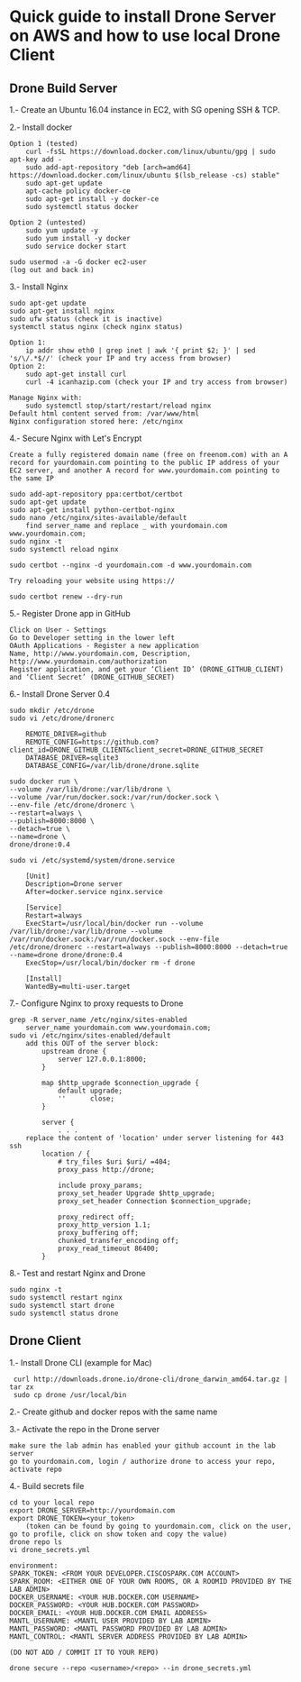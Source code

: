# Quick guide to install Drone Server on AWS and how to use local Drone Client

## Drone Build Server

1.- Create an Ubuntu 16.04 instance in EC2, with SG opening SSH & TCP. 

2.- Install docker

	Option 1 (tested)
		curl -fsSL https://download.docker.com/linux/ubuntu/gpg | sudo apt-key add -
		sudo add-apt-repository "deb [arch=amd64] https://download.docker.com/linux/ubuntu $(lsb_release -cs) stable"
		sudo apt-get update
		apt-cache policy docker-ce
		sudo apt-get install -y docker-ce
		sudo systemctl status docker

	Option 2 (untested)
		sudo yum update -y
		sudo yum install -y docker
		sudo service docker start

	sudo usermod -a -G docker ec2-user
	(log out and back in)

3.- Install Nginx

	sudo apt-get update
	sudo apt-get install nginx
	sudo ufw status (check it is inactive)
	systemctl status nginx (check nginx status)
	
	Option 1:
		ip addr show eth0 | grep inet | awk '{ print $2; }' | sed 's/\/.*$//' (check your IP and try access from browser)
	Option 2:
		sudo apt-get install curl
		curl -4 icanhazip.com (check your IP and try access from browser)

	Manage Nginx with:
		sudo systemctl stop/start/restart/reload nginx
	Default html content served from: /var/www/html
	Nginx configuration stored here: /etc/nginx
	
4.- Secure Nginx with Let's Encrypt

	Create a fully registered domain name (free on freenom.com) with an A record for yourdomain.com pointing to the public IP address of your EC2 server, and another A record for www.yourdomain.com pointing to the same IP
	
	sudo add-apt-repository ppa:certbot/certbot
	sudo apt-get update
	sudo apt-get install python-certbot-nginx
	sudo nano /etc/nginx/sites-available/default
		find server_name and replace _ with yourdomain.com www.yourdomain.com;
	sudo nginx -t
	sudo systemctl reload nginx
	
	sudo certbot --nginx -d yourdomain.com -d www.yourdomain.com
	
	Try reloading your website using https://
	
	sudo certbot renew --dry-run

5.- Register Drone app in GitHub

	Click on User - Settings 
	Go to Developer setting in the lower left 
	OAuth Applications - Register a new application
	Name, http://www.yourdomain.com, Description, http://www.yourdomain.com/authorization
	Register application, and get your ‘Client ID’ (DRONE_GITHUB_CLIENT) and ‘Client Secret’ (DRONE_GITHUB_SECRET)

6.- Install Drone Server 0.4

	sudo mkdir /etc/drone
	sudo vi /etc/drone/dronerc

		REMOTE_DRIVER=github
		REMOTE_CONFIG=https://github.com?client_id=DRONE_GITHUB_CLIENT&client_secret=DRONE_GITHUB_SECRET
		DATABASE_DRIVER=sqlite3
		DATABASE_CONFIG=/var/lib/drone/drone.sqlite
	
	sudo docker run \
	--volume /var/lib/drone:/var/lib/drone \
	--volume /var/run/docker.sock:/var/run/docker.sock \
	--env-file /etc/drone/dronerc \
	--restart=always \
	--publish=8000:8000 \
	--detach=true \
	--name=drone \
	drone/drone:0.4

	sudo vi /etc/systemd/system/drone.service
	
		[Unit]
		Description=Drone server
		After=docker.service nginx.service

		[Service]
		Restart=always
		ExecStart=/usr/local/bin/docker run --volume /var/lib/drone:/var/lib/drone --volume /var/run/docker.sock:/var/run/docker.sock --env-file /etc/drone/dronerc --restart=always --publish=8000:8000 --detach=true --name=drone drone/drone:0.4
		ExecStop=/usr/local/bin/docker rm -f drone

		[Install]
		WantedBy=multi-user.target

7.- Configure Nginx to proxy requests to Drone

	grep -R server_name /etc/nginx/sites-enabled
		server_name yourdomain.com www.yourdomain.com;
	sudo vi /etc/nginx/sites-enabled/default
		add this OUT of the server block:
			upstream drone {
			    server 127.0.0.1:8000;
			}

			map $http_upgrade $connection_upgrade {
			    default upgrade;
			    ''      close;
			}

			server {
			    . . .
		replace the content of 'location' under server listening for 443 ssh
			location / {
				# try_files $uri $uri/ =404;
				proxy_pass http://drone;

				include proxy_params;
				proxy_set_header Upgrade $http_upgrade;
				proxy_set_header Connection $connection_upgrade;

				proxy_redirect off;
				proxy_http_version 1.1;
				proxy_buffering off;
				chunked_transfer_encoding off;
				proxy_read_timeout 86400;
			}

8.- Test and restart Nginx and Drone

	sudo nginx -t
	sudo systemctl restart nginx
	sudo systemctl start drone
	sudo systemctl status drone


## Drone Client


1.- Install Drone CLI (example for Mac)

     curl http://downloads.drone.io/drone-cli/drone_darwin_amd64.tar.gz | tar zx
     sudo cp drone /usr/local/bin

2.- Create github and docker repos with the same name

3.- Activate the repo in the Drone server

    make sure the lab admin has enabled your github account in the lab server
    go to yourdomain.com, login / authorize drone to access your repo, activate repo
    
4.- Build secrets file

    cd to your local repo
    export DRONE_SERVER=http://yourdomain.com
    export DRONE_TOKEN=<your_token>
        (token can be found by going to yourdomain.com, click on the user, go to profile, click on show token and copy the value)
    drone repo ls
    vi drone_secrets.yml
    
    environment:
    SPARK_TOKEN: <FROM YOUR DEVELOPER.CISCOSPARK.COM ACCOUNT>
    SPARK_ROOM: <EITHER ONE OF YOUR OWN ROOMS, OR A ROOMID PROVIDED BY THE LAB ADMIN>
    DOCKER_USERNAME: <YOUR HUB.DOCKER.COM USERNAME>
    DOCKER_PASSWORD: <YOUR HUB.DOCKER.COM PASSWORD>
    DOCKER_EMAIL: <YOUR HUB.DOCKER.COM EMAIL ADDRESS>
    MANTL_USERNAME: <MANTL USER PROVIDED BY LAB ADMIN>
    MANTL_PASSWORD: <MANTL PASSWORD PROVIDED BY LAB ADMIN>
    MANTL_CONTROL: <MANTL SERVER ADDRESS PROVIDED BY LAB ADMIN>
    
    (DO NOT ADD / COMMIT IT TO YOUR REPO)
    
    drone secure --repo <username>/<repo> --in drone_secrets.yml
